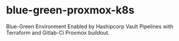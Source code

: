 # blue-green-proxmox-k8s
Blue-Green Environment Enabled by Hashipcorp Vault Pipelines with Terraform and Gitlab-Ci Proxmox buildout.
